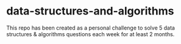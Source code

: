 # data-structures-and-algorithms
This repo has been created as a personal challenge to solve 5 data structures &amp; algorithms questions each week for at least 2 months.
